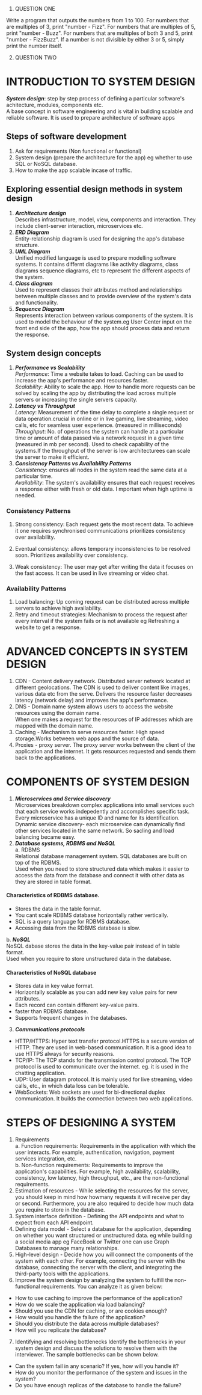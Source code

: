 1.  QUESTION ONE 

Write a program that outputs the numbers from 1 to 100. For numbers that are multiples of 3, print "number - Fizz". For numbers that are multiples of 5, print "number - Buzz". For numbers that are multiples of both 3 and 5, print "number - FizzBuzz". If a number is not divisible by either 3 or 5, simply print the number itself.  

2. QUESTION TWO

# INTRODUCTION TO SYSTEM DESIGN  
***System design***: step by step process of defining a particular software's achitecture, modules, components etc.  
A base concept in software engineering and is vital in building scalable and reliable software. It is used to prepare architecture of software apps   
## Steps of software development  
1. Ask for requirements (Non functional or functional)  
1. System design (prepare the architecture for the app) eg whether to use SQL or NoSQL database.  
1. How to make the app scalable incase of traffic.  

## Exploring essential design methods in system design 
1. ***Architecture design***  
Describes infrastructure, model, view, components and interaction. They include client-server interaction, microservices etc.
1. ***ERD Diagram***  
Entity-relationship diagram is used for designing the app's database structure.  
1. ***UML Diagram***  
Unified modified language is used to prepare modelling software systems. It contains differnt diagrams like activity diagrams, class diagrams sequence diagrams, etc to represent the different aspects of the system.  
1. ***Class diagram***  
Used to represent classes their attributes method and relationships between multiple classes and to provide overview of the system's data and functionality.  
1. ***Sequence Diagram***  
Represents interaction between various components of the system. It is used to model the behaviour of the system.eg User Center input on the front end side of the app, how the app should process data and return the response.  

## System design concepts  
1. ***Performance vs Scalability***  
*Performance*: Time a website takes to load. Caching can be used to increase the app's performance and resources faster.  
*Scalability*: Ability to scale the app. How to handle more requests can be solved by scaling the app by distributing the load across multiple servers or increasing the single servers capacity.  
1. ***Latency vs Throughput***  
*Latency*: Measurement of the time delay to complete a single request or data operation.crucial in online or in live gaming, live streaming, video calls, etc for seamless user experience. (measured in milliseconds)   
*Throughput*: No. of operations the system can handle at a particular time or amount of data passed via a network request in a given time (measured in mb per second). Used to check capability of the systems.If the throughput of the server is low architecturees can scale the server to make  it efficient.  
1. ***Consistency Patterns vs Availability Patterns***   
*Consistency*: ensures all nodes in the system read the same data at a particular time.  
*Availability*: The system's availability ensures that each request receives a response either with fresh or old data. I mportant when high uptime is needed.  
### Consistency Patterns  
1. Strong consistency: Each request gets the most recent data. To achieve it one requires synchronised communications prioritizes consistency over availability.
  
  1. Eventual consistency: allows temporary inconsistencies to be resolved soon. Prioritizes availability over consistency.  
  1. Weak consistency: The user may get after writing the data it focuses on the fast access. It can be used in live streaming or video chat.  
  ### Availability Patterns 
  
  1. Load balancing: Up coming request can be distributed across multiple servers to achieve high availability.  
  1. Retry and timeout strategies: Mechanism to process the request after every interval if the system fails or is not available eg Refreshing a website to get a response.  
  # ADVANCED CONCEPTS IN SYSTEM DESIGN  
  1. CDN - Content delivery network. Distributed server network located at different geolocations. The CDN is used to deliver content like images, various data etc from the serve. Delivers the resource faster decreases latency (network delay) and improves the app's performance.  
  2. DNS - Domain name system allows users to access the website resources using the domain name.  
  When one makes a request for the resources of IP addresses which are mapped with the domain name.  
1. Caching - Mechanism to serve resources faster. High speed storage.Works between web apps and the source of data.  
4. Proxies - proxy  server. The proxy server works between the client of the application and the internet. It gets resources requested and sends them back to the applications.  
# COMPONENTS OF SYSTEM DESIGN  
1. ***Microservices and Service discovery***  
Microservices breakdown complex applications into small services such that each service works indepedently and accomplishes specific task. Every microservice has a unique ID and name for its identification.  
 Dynamic service discovery- each microservice can dynamically find other services located in the same network. So sacling and load balancing became easy.  
 1. ***Database systems, RDBMS and NoSQL***  
 a. RDBMS  
 Relational database management system. SQL databases are built on top of the RDBMS.  
 Used when you need to store structured data which makes it easier to access the data from the database and connect it with other data as they are stored in table format.  
 #### Characteristics of RDBMS database.  
 * Stores the data in the table format.  
 * You cant scale RDBMS database horizontally rather vertically.  
 * SQL is a query language for RDBMS database.  
 * Accessing data from the RDBMS database is slow. 

 b. ***NoSQL***  
NoSQL   dabase stores the data in the key-value pair instead of in table format.  
Used when you require to store unstructured data in the database.  
#### Characteristics of NoSQL database  
* Stores data in key value format.   
* Horizontally scalable as you can add new key value pairs for new attributes.
* Each record can contain different key-value pairs. 
* faster than RDBMS database.  
* Supports frequent changes in the databases.  

3. ***Communications protocols***  

* HTTP/HTTPS: Hyper text transfer protocol.HTTPS is a secure version of HTTP. They are used in web-based communication. It is a good idea to use HTTPS always for security reasons.  
* TCP/IP: The TCP stands for the transmission control protocol. The TCP protocol is used to communicate over the internet. eg.  it is used in the chatting application.  
*  UDP: User datagram protocol. It is mainly used for live streaming, video calls, etc., in which data loss can be tolerable.  
* WebSockets: Web sockets are used for bi-directional duplex communication. It builds the connection between two web applications.  

# STEPS OF DESIGNING A SYSTEM  
1. Requirements  
a. Function requirements: Requirements in the application with which the user interacts. For example, authentication, navigation, payment services integration, etc.  
b. Non-function requirements: Requirements to improve the application's capabilities. For example, high availability, scalability, consistency, low latency, high throughput, etc., are the non-functional requirements.  
2. Estimation of resources - 
While selecting the resources for the server, you should keep in mind how howmany requests it will receive per day or second.
Furthermore, you are also required to decide how much data you require to store in the database.  
3. System interface definition - Defining the API endpoints and what to expect from each API endpoint.  
4. Defining data model - Select a database for the application, depending on whether you want structured or unstructured data. eg while building a social media app eg FaceBook or Twitter one can use Graph Databases to manage many relationships.  
5. High-level design - Decide how you will connect the components of the system with each other. For example, connecting the server with the database, connecting the server with the client, and integrating the third-party tools with the applications.  
6. Improve the system design by analyzing the system to fulfill the non-functional requirements.
You can analyze it as given below:  
* How to use caching to improve the performance of the application?
* How do we scale the application via load balancing?
* Should you use the CDN for caching, or are cookies enough?
* How would you handle the failure of the application?
* Should you distribute the data across multiple databases?
* How will you replicate the database?  
7. Identifying and resolving bottlenecks
Identify the bottlenecks in your system design and discuss the solutions to resolve them with the interviewer.
The sample bottlenecks can be shown below.  
* Can the system fail in any scenario? If yes, how will you handle it?
* How do you monitor the performance of the system and issues in the system?
* Do you have enough replicas of the database to handle the failure?



